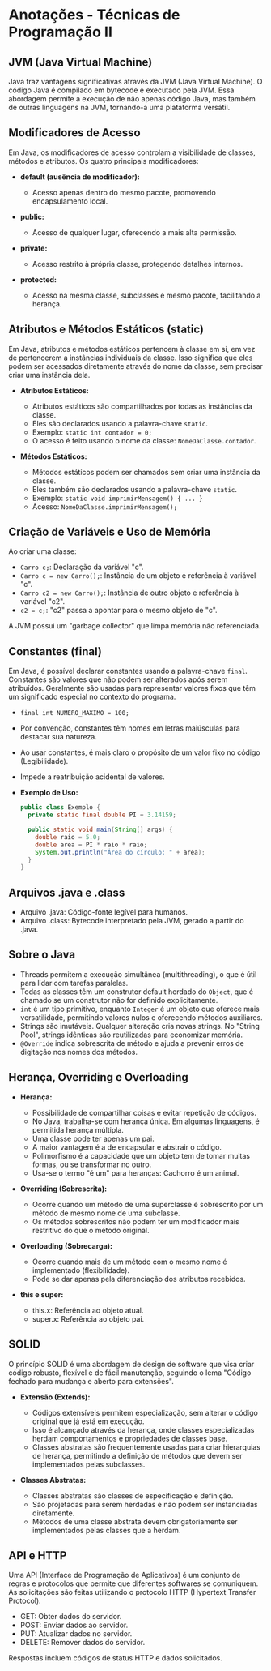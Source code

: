 # Anotações - Técnicas de Programação II

## JVM (Java Virtual Machine)

Java traz vantagens significativas através da JVM (Java Virtual Machine). O código Java é compilado em bytecode e executado pela JVM. Essa abordagem permite a execução de não apenas código Java, mas também de outras linguagens na JVM, tornando-a uma plataforma versátil.

## Modificadores de Acesso

Em Java, os modificadores de acesso controlam a visibilidade de classes, métodos e atributos. Os quatro principais modificadores:

- **default (ausência de modificador):**
  - Acesso apenas dentro do mesmo pacote, promovendo encapsulamento local.

- **public:**
  - Acesso de qualquer lugar, oferecendo a mais alta permissão.

- **private:**
  - Acesso restrito à própria classe, protegendo detalhes internos.

- **protected:**
  - Acesso na mesma classe, subclasses e mesmo pacote, facilitando a herança.

## Atributos e Métodos Estáticos (static)

Em Java, atributos e métodos estáticos pertencem à classe em si, em vez de pertencerem a instâncias individuais da classe. Isso significa que eles podem ser acessados diretamente através do nome da classe, sem precisar criar uma instância dela.

- **Atributos Estáticos:**
  - Atributos estáticos são compartilhados por todas as instâncias da classe.
  - Eles são declarados usando a palavra-chave `static`.
  - Exemplo: `static int contador = 0;`
  - O acesso é feito usando o nome da classe: `NomeDaClasse.contador`.

- **Métodos Estáticos:**
  - Métodos estáticos podem ser chamados sem criar uma instância da classe.
  - Eles também são declarados usando a palavra-chave `static`.
  - Exemplo: `static void imprimirMensagem() { ... }`
  - Acesso: `NomeDaClasse.imprimirMensagem();`

## Criação de Variáveis e Uso de Memória

Ao criar uma classe:

- `Carro c;`: Declaração da variável "c".
- `Carro c = new Carro();`: Instância de um objeto e referência à variável "c".
- `Carro c2 = new Carro();`: Instância de outro objeto e referência à variável "c2".
- `c2 = c;`: "c2" passa a apontar para o mesmo objeto de "c".

A JVM possui um "garbage collector" que limpa memória não referenciada.

## Constantes (final)

Em Java, é possível declarar constantes usando a palavra-chave `final`. Constantes são valores que não podem ser alterados após serem atribuídos. Geralmente são usadas para representar valores fixos que têm um significado especial no contexto do programa.

  - `final int NUMERO_MAXIMO = 100;`
  - Por convenção, constantes têm nomes em letras maiúsculas para destacar sua natureza.
  - Ao usar constantes, é mais claro o propósito de um valor fixo no código (Legibilidade).
  - Impede a reatribuição acidental de valores.

- **Exemplo de Uso:**
  ```java
  public class Exemplo {
    private static final double PI = 3.14159;

    public static void main(String[] args) {
      double raio = 5.0;
      double area = PI * raio * raio;
      System.out.println("Área do círculo: " + area);
    }
  }
  ```

## Arquivos .java e .class

- Arquivo .java: Código-fonte legível para humanos.
- Arquivo .class: Bytecode interpretado pela JVM, gerado a partir do .java.

## Sobre o Java

- Threads permitem a execução simultânea (multithreading), o que é útil para lidar com tarefas paralelas.
- Todas as classes têm um construtor default herdado do `Object`, que é chamado se um construtor não for definido explicitamente.
- `int` é um tipo primitivo, enquanto `Integer` é um objeto que oferece mais versatilidade, permitindo valores nulos e oferecendo métodos auxiliares.
- Strings são imutáveis. Qualquer alteração cria novas strings. No "String Pool", strings idênticas são reutilizadas para economizar memória.
- `@Override` indica sobrescrita de método e ajuda a prevenir erros de digitação nos nomes dos métodos.

## Herança, Overriding e Overloading

- **Herança:**
  - Possibilidade de compartilhar coisas e evitar repetição de códigos.
  - No Java, trabalha-se com herança única. Em algumas linguagens, é permitida herança múltipla.
  - Uma classe pode ter apenas um pai.
  - A maior vantagem é a de encapsular e abstrair o código.
  - Polimorfismo é a capacidade que um objeto tem de tomar muitas formas, ou se transformar no outro.
  - Usa-se o termo "é um" para heranças: Cachorro é um animal.

- **Overriding (Sobrescrita):**
  - Ocorre quando um método de uma superclasse é sobrescrito por um método de mesmo nome de uma subclasse.
  - Os métodos sobrescritos não podem ter um modificador mais restritivo do que o método original.

- **Overloading (Sobrecarga):**
  - Ocorre quando mais de um método com o mesmo nome é implementado (flexibilidade).
  - Pode se dar apenas pela diferenciação dos atributos recebidos.

- **this e super:**
  - this.x: Referência ao objeto atual.
  - super.x: Referência ao objeto pai.

## SOLID

O princípio SOLID é uma abordagem de design de software que visa criar código robusto, flexível e de fácil manutenção, seguindo o lema "Código fechado para mudança e aberto para extensões".

- **Extensão (Extends):**

  - Códigos extensíveis permitem especialização, sem alterar o código original que já está em execução.
  - Isso é alcançado através da herança, onde classes especializadas herdam comportamentos e propriedades de classes base.
  - Classes abstratas são frequentemente usadas para criar hierarquias de herança, permitindo a definição de métodos que devem ser implementados pelas subclasses.

- **Classes Abstratas:**

  - Classes abstratas são classes de especificação e definição.
  - São projetadas para serem herdadas e não podem ser instanciadas diretamente.
  - Métodos de uma classe abstrata devem obrigatoriamente ser implementados pelas classes que a herdam.

## API e HTTP

Uma API (Interface de Programação de Aplicativos) é um conjunto de regras e protocolos que permite que diferentes softwares se comuniquem. As solicitações são feitas utilizando o protocolo HTTP (Hypertext Transfer Protocol).

- GET: Obter dados do servidor.
- POST: Enviar dados ao servidor.
- PUT: Atualizar dados no servidor.
- DELETE: Remover dados do servidor.

Respostas incluem códigos de status HTTP e dados solicitados.
